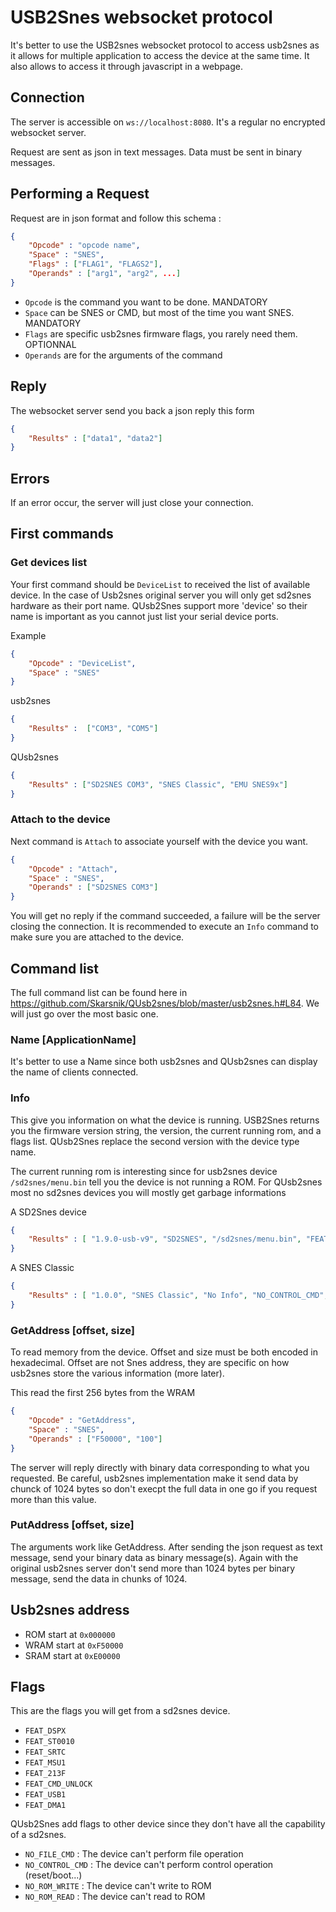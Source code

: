 # USB2Snes websocket protocol

It's better to use the USB2snes websocket protocol to access usb2snes as it allows for multiple application to access the device at the same time. It also allows to access it through javascript in a webpage.

## Connection

The server is accessible on `ws://localhost:8080`. It's a regular no encrypted websocket server.

Request are sent as json in text messages. Data must be sent in binary messages.

## Performing a Request

Request are in json format and follow this schema :

``` json
{
    "Opcode" : "opcode name",
    "Space" : "SNES",
    "Flags" : ["FLAG1", "FLAGS2"],
    "Operands" : ["arg1", "arg2", ...]
}
```

* `Opcode` is the command you want to be done. MANDATORY
* `Space` can be SNES or CMD, but most of the time you want SNES. MANDATORY
* `Flags` are specific usb2snes firmware flags, you rarely need them. OPTIONNAL
* `Operands` are for the arguments of the command

## Reply

The websocket server send you back a json reply this form

``` json
{
    "Results" : ["data1", "data2"]
}
```

## Errors

If an error occur, the server will just close your connection.

## First commands

### Get devices list

Your first command should be `DeviceList` to received the list of available device. In the case of Usb2snes original server you will only get sd2snes hardware as their port name. QUsb2Snes support more 'device' so their name is important as you cannot just list your serial device ports.

Example

```json
{
    "Opcode" : "DeviceList",
    "Space" : "SNES"
}
```
usb2snes

```json
{
    "Results" :  ["COM3", "COM5"]
}
```
QUsb2snes

```json
{
    "Results" : ["SD2SNES COM3", "SNES Classic", "EMU SNES9x"]
}
```

### Attach to the device

Next command is `Attach` to associate yourself with the device you want.

```json
{
    "Opcode" : "Attach",
    "Space" : "SNES",
    "Operands" : ["SD2SNES COM3"]
}
```

You will get no reply if the command succeeded, a failure will be the server closing the connection. 
It is recommended to execute an `Info` command to make sure you are attached to the device.

## Command list

The full command list can be found here in https://github.com/Skarsnik/QUsb2snes/blob/master/usb2snes.h#L84.
We will just go over the most basic one.

### Name [ApplicationName]

It's better to use a Name since both usb2snes and QUsb2snes can display the name of clients connected. 

### Info

This give you information on what the device is running.
USB2Snes returns you the firmware version string, the version, the current running rom, and a flags list.
QUsb2Snes replace the second version with the device type name.

The current running rom is interesting since for usb2snes device `/sd2snes/menu.bin` tell you the device is not running a ROM.
For QUsb2snes most no sd2snes devices you will mostly get garbage informations

A SD2Snes device

```json
{
    "Results" : [ "1.9.0-usb-v9", "SD2SNES", "/sd2snes/menu.bin", "FEAT_SRTC", "FEAT_CMD_UNLOCK", "FEAT_DMA1" ]
}
```

A SNES Classic

```json 
{   
    "Results" : [ "1.0.0", "SNES Classic", "No Info", "NO_CONTROL_CMD", "NO_FILE_CMD"]
}
```

### GetAddress [offset, size]

To read memory from the device. Offset and size must be both encoded in hexadecimal. Offset are not Snes address, they are specific on how usb2snes store the various information (more later).

This read the first 256 bytes from the WRAM

```json
{
    "Opcode" : "GetAddress",
    "Space" : "SNES",
    "Operands" : ["F50000", "100"]
}
```

The server will reply directly with binary data corresponding to what you requested. Be careful, usb2snes implementation make it send data by chunck of 1024 bytes so don't execpt the full data in one go if you request more than this value.

### PutAddress [offset, size]

The arguments work like GetAddress. After sending the json request as text message, send your binary data as binary message(s). Again with the original usb2snes server don't send more than 1024 bytes per binary message, send the data in chunks of 1024.

## Usb2snes address

* ROM start at  `0x000000`
* WRAM start at `0xF50000`
* SRAM start at `0xE00000`

## Flags

This are the flags you will get from a sd2snes device.

* `FEAT_DSPX` 
* `FEAT_ST0010`
* `FEAT_SRTC`
* `FEAT_MSU1`
* `FEAT_213F`
* `FEAT_CMD_UNLOCK`
* `FEAT_USB1`
* `FEAT_DMA1`

QUsb2Snes add flags to other device since they don't have all the capability of a sd2snes.

* `NO_FILE_CMD` : The device can't perform file operation
* `NO_CONTROL_CMD` : The device can't perform control operation (reset/boot...)
* `NO_ROM_WRITE` : The device can't write to ROM
* `NO_ROM_READ` : The device can't read to ROM

